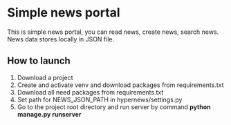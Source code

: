 # Simple news portal

This is simple news portal, you can read news, create news, search news. News data stores locally in JSON file. 


## How to launch

1. Download a project
2. Сreate and activate venv and download packages from requirements.txt
3. Download all need packages from requirements.txt
4. Set path for NEWS_JSON_PATH in hypernews/settings.py
5. Go to the project root directory and run server by command **python manage.py runserver**

